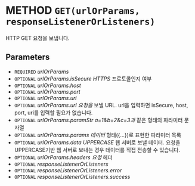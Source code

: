 # METHOD `GET(urlOrParams, responseListenerOrListeners)`
HTTP GET 요청을 보냅니다.

## Parameters
* `REQUIRED` *urlOrParams*
* `OPTIONAL` *urlOrParams.isSecure	HTTPS* 프로토콜인지 여부
* `OPTIONAL` *urlOrParams.host*
* `OPTIONAL` *urlOrParams.port*
* `OPTIONAL` *urlOrParams.uri*
* `OPTIONAL` *urlOrParams.url			요청을* 보낼 URL. url을 입력하면 isSecure, host, port, uri를 입력할 필요가 없습니다.
* `OPTIONAL` *urlOrParams.paramStr	a=1&b=2&c=3과* 같은 형태의 파라미터 문자열
* `OPTIONAL` *urlOrParams.params		데이터* 형태({...})로 표현한 파라미터 목록
* `OPTIONAL` *urlOrParams.data		UPPERCASE* 웹 서버로 보낼 데이터. 요청을 UPPERCASE기반 웹 서버로 보내는 경우 데이터를 직접 전송할 수 있습니다.
* `OPTIONAL` *urlOrParams.headers		요청* 헤더
* `OPTIONAL` *responseListenerOrListeners*
* `OPTIONAL` *responseListenerOrListeners.error*
* `OPTIONAL` *responseListenerOrListeners.success*

